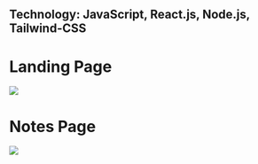 <h2>Technology: JavaScript, React.js, Node.js, Tailwind-CSS</h2>
<h1>Landing Page</h1>
<img src="https://cdn-images-1.medium.com/max/800/1*QdUUP6X73o0Ie5NDYVm6CQ.png"/>
<h1>Notes Page</h1>
<img src="https://cdn-images-1.medium.com/max/800/1*U9RDZGVABIkphTFw3m3jog.png">
